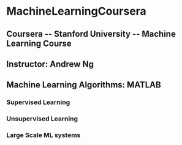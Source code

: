 # MachineLearningCoursera

## Coursera -- Stanford University -- Machine Learning Course

## Instructor: Andrew Ng

## Machine Learning Algorithms: MATLAB

### Supervised Learning

### Unsupervised Learning

### Large Scale ML systems
